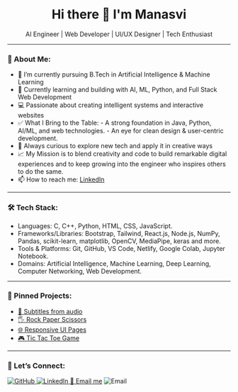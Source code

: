 <h1 align="center"> Hi there 👋 I'm Manasvi </h1>

<p align="center">AI Engineer | Web Developer | UI/UX Designer | Tech Enthusiast</p>

<hr>
<h3>🚀 About Me:</h3>
<ul>
  <li>🔭 I’m currently pursuing B.Tech in Artificial Intelligence & Machine Learning</li>
  <li>🌱 Currently learning and building with AI, ML, Python, and Full Stack Web Development</li>
  <li>💻 Passionate about creating intelligent systems and interactive websites</li>
  <li>✅ What I Bring to the Table:
      - A strong foundation in Java, Python, AI/ML, and web technologies.
      - An eye for clean design & user-centric development.</li>
  <li>🧠 Always curious to explore new tech and apply it in creative ways</li>
  <li>📈 My Mission is to blend creativity and code to build remarkable digital experiences and to keep growing into the engineer who inspires others to do the same.</li>
  <li>📫 How to reach me: <a href="https://www.linkedin.com/in/manasvi-sharma-7764ab24b/" target="_blank"> LinkedIn</a></li>
</ul>
<p>
  
<hr>
<h3>🛠️ Tech Stack:</h3>
<ul>
  <li>Languages: C, C++, Python, HTML, CSS, JavaScript.</li>
  <li>Frameworks/Libraries: Bootstrap, Tailwind, React.js, Node.js, NumPy, Pandas, scikit-learn, matplotlib, OpenCV, MediaPipe, keras and more.</li>
  <li>Tools & Platforms: Git, GitHub, VS Code, Netlify, Google Colab, Jupyter Notebook.</li>
  <li> Domains: Artificial Intelligence, Machine Learning, Deep Learning, Computer Networking, Web Development.</li>
</ul>
 
<hr>
<h3>📌 Pinned Projects: </h3>
<ul>
  <li><a href="https://github.com/Manasvi-644/Subtitle-from-audio">🎵 Subtitles from audio </a></li>
  <li><a href="https://github.com/Manasvi-644/Rock-Paper-Scissors">🖐️ Rock Paper Scissors</a></li>
  <li><a href="https://github.com/Manasvi-644/Smoothie-UI-using-Figma">🌐 Responsive UI Pages</a></li>
  <li><a href="https://github.com/Manasvi-644/Tic-Tac-Toe">🎮 Tic Tac Toe Game</a></li>
</ul>

<hr>
<h3>💬 Let’s Connect: </h3>
<p>
  <a href="https://github.com/Manasvi-644" target="_blank">
    <img src="https://img.shields.io/badge/GitHub-100000?style=for-the-badge&logo=github&logoColor=white" alt="GitHub" />
  </a>
  <a href="https://www.linkedin.com/in/manasvi-sharma-7764ab24b/" target="_blank">
    <img src="https://img.shields.io/badge/LinkedIn-0A66C2?style=for-the-badge&logo=linkedin&logoColor=white" alt="LinkedIn" />
  </a>
 <a href="mailto:sharmamanasvi644@gmail.com" target="_blank">📧 Email me</a>
    <img src="https://img.shields.io/badge/Email-D14836?style=for-the-badge&logo=gmail&logoColor=white" alt="Email" />
  </a>
</p>
